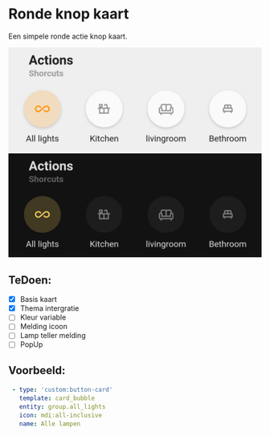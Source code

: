 # Ronde knop kaart

Een simpele ronde actie knop kaart.

![Bubble preview.png](/images/Bubble%20preview-light.png#only-light)
![Bubble preview.png](/images/Bubble%20preview-dark.png#only-dark)

## TeDoen:

- [x] Basis kaart
- [x] Thema intergratie
- [ ] Kleur variable
- [ ] Melding icoon
- [ ] Lamp teller melding
- [ ] PopUp

## Voorbeeld:

```yaml
 - type: 'custom:button-card'
   template: card_bubble
   entity: group.all_lights
   icon: mdi:all-inclusive
   name: Alle lampen
```
